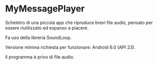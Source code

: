 # MyMessagePlayer

Scheletro di una piccola app che riproduce brevi file audio, pensato per essere riutilizzato ed espanso a piacere.

Fa uso della libreria SoundLoop.

Versione minima richiesta per funzionare: Android 6.0 (API 23).

Il programma è privo di file audio.
